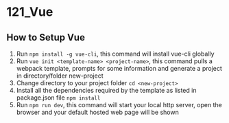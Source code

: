 # 121_Vue
## How to Setup Vue
1. Run ```npm install -g vue-cli```, this command will install vue-cli globally
2. Run ```vue init <template-name> <project-name>```, this command pulls a webpack template, prompts for some information and generate a project in directory/folder new-project
3. Change directory to your project folder ```cd <new-project>```
4. Install all the dependencies required by the template as listed in package.json file ```npm install```
5. Run ```npm run dev```, this command will start your local http server, open the browser and your default hosted web page will be shown
